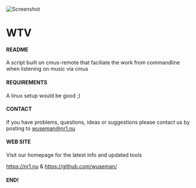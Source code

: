 ![Screenshot](/files/wtv.gif)

# WTV

#### README

A script built on cmus-remote that faciliate the work from commandline when listening on music via cmus

#### REQUIREMENTS

A linux setup would be good ;)

#### CONTACT 

If you have problems, questions, ideas or suggestions please contact
us by posting to wuseman@nr1.nu

#### WEB SITE

Visit our homepage for the latest info and updated tools

https://nr1.nu & https://github.com/wuseman/

#### END!

